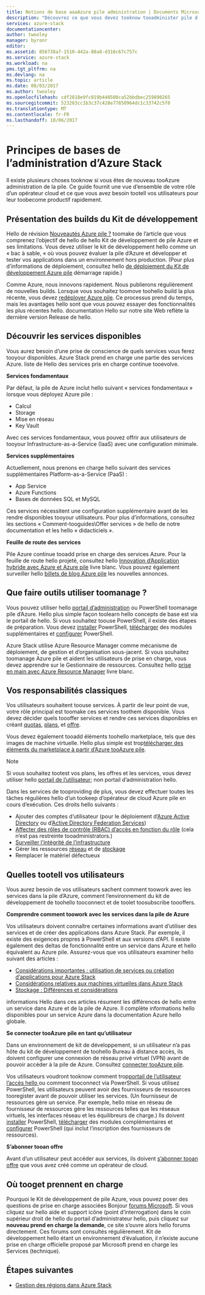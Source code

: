 ```yaml
---
title: Notions de base aaaAzure pile administration | Documents Microsoft
description: "Découvrez ce que vous devez tooknow tooadminister pile d’Azure."
services: azure-stack
documentationcenter: 
author: twooley
manager: byronr
editor: 
ms.assetid: 856738a7-1510-442a-88a8-d316c67c757c
ms.service: azure-stack
ms.workload: na
pms.tgt_pltfrm: na
ms.devlang: na
ms.topic: article
ms.date: 08/03/2017
ms.author: twooley
ms.openlocfilehash: cdf2818e9fc819b448508ca52bbdbec259890265
ms.sourcegitcommit: 523283cc1b3c37c428e77850964dc1c33742c5f0
ms.translationtype: MT
ms.contentlocale: fr-FR
ms.lasthandoff: 10/06/2017
---
```

# <a name="azure-stack-administration-basics"></a>Principes de bases de l’administration d’Azure Stack

Il existe plusieurs choses tooknow si vous êtes de nouveau tooAzure administration de la pile. Ce guide fournit une vue d’ensemble de votre rôle d’un opérateur cloud et ce que vous avez besoin tootell vos utilisateurs pour leur toobecome productif rapidement.

## <a name="understand-development-kit-builds"></a>Présentation des builds du Kit de développement

Hello de révision [Nouveautés Azure pile ?](azure-stack-poc.md) toomake de l’article que vous comprenez l’objectif de hello de hello Kit de développement de pile Azure et ses limitations. Vous devez utiliser le kit de développement hello comme un « bac à sable, « où vous pouvez évaluer la pile d’Azure et développer et tester vos applications dans un environnement hors production. (Pour plus d’informations de déploiement, consultez hello [de déploiement du Kit de développement Azure pile](azure-stack-deploy-overview.md) démarrage rapide.)

Comme Azure, nous innovons rapidement. Nous publierons régulièrement de nouvelles builds. Lorsque vous souhaitez toomove toohello build la plus récente, vous devez [redéployer Azure pile](azure-stack-redeploy.md). Ce processus prend du temps, mais les avantages hello sont que vous pouvez essayer des fonctionnalités les plus récentes hello. documentation Hello sur notre site Web reflète la dernière version Release de hello.

## <a name="learn-about-available-services"></a>Découvrir les services disponibles

Vous aurez besoin d’une prise de conscience de quels services vous ferez tooyour disponibles. Azure Stack prend en charge une partie des services Azure. liste de Hello des services pris en charge continue tooevolve.

**Services fondamentaux**

Par défaut, la pile de Azure inclut hello suivant « services fondamentaux » lorsque vous déployez Azure pile :

- Calcul
- Storage
- Mise en réseau
- Key Vault

Avec ces services fondamentaux, vous pouvez offrir aux utilisateurs de tooyour Infrastructure-as-a-Service (IaaS) avec une configuration minimale.

**Services supplémentaires**

Actuellement, nous prenons en charge hello suivant des services supplémentaires Platform-as-a-Service (PaaS) :

- App Service
- Azure Functions
- Bases de données SQL et MySQL

Ces services nécessitent une configuration supplémentaire avant de les rendre disponibles tooyour utilisateurs. Pour plus d’informations, consultez les sections « Comment-tooguides\Offer services » de hello de notre documentation et les hello « didacticiels ».

**Feuille de route des services**

Pile Azure continue tooadd prise en charge des services Azure. Pour la feuille de route hello projeté, consultez hello [Innovation d’Application hybride avec Azure et Azure pile](https://go.microsoft.com/fwlink/?LinkId=842846&clcid=0x409) livre blanc. Vous pouvez également surveiller hello [billets de blog Azure pile](https://azure.microsoft.com/blog/tag/azure-stack-technical-preview) les nouvelles annonces.

## <a name="what-tools-do-i-use-toomanage"></a>Que faire outils utiliser toomanage ?
 
Vous pouvez utiliser hello [portail d’administration](azure-stack-manage-portals.md) ou PowerShell toomanage pile d’Azure. Hello plus simple façon toolearn hello concepts de base est via le portail de hello. Si vous souhaitez toouse PowerShell, il existe des étapes de préparation. Vous devez [installer](azure-stack-powershell-install.md) PowerShell, [télécharger](azure-stack-powershell-download.md) des modules supplémentaires et [configurer](azure-stack-powershell-configure-admin.md) PowerShell.

Azure Stack utilise Azure Resource Manager comme mécanisme de déploiement, de gestion et d’organisation sous-jacent. Si vous souhaitez toomanage Azure pile et aident les utilisateurs de prise en charge, vous devez apprendre sur le Gestionnaire de ressources. Consultez hello [prise en main avec Azure Resource Manager](http://download.microsoft.com/download/E/A/4/EA4017B5-F2ED-449A-897E-BD92E42479CE/Getting_Started_With_Azure_Resource_Manager_white_paper_EN_US.pdf) livre blanc.

## <a name="your-typical-responsibilities"></a>Vos responsabilités classiques

Vos utilisateurs souhaitent toouse services. À partir de leur point de vue, votre rôle principal est toomake ces services toothem disponible. Vous devez décider quels toooffer services et rendre ces services disponibles en créant [quotas](azure-stack-setting-quotas.md), [plans](azure-stack-create-plan.md), et [offre](azure-stack-create-offer.md). 

Vous devez également tooadd éléments toohello marketplace, tels que des images de machine virtuelle. Hello plus simple est trop[télécharger des éléments du marketplace à partir d’Azure tooAzure pile](azure-stack-download-azure-marketplace-item.md).

> [!NOTE]
> Si vous souhaitez tootest vos plans, les offres et les services, vous devez utiliser hello [portail de l’utilisateur](azure-stack-manage-portals.md); non portail d’administration hello.

Dans les services de tooproviding de plus, vous devez effectuer toutes les tâches régulières hello d’un tookeep d’opérateur de cloud Azure pile en cours d’exécution. Ces droits hello suivants :

- Ajouter des comptes d’utilisateur (pour le déploiement d’[Azure Active Directory](azure-stack-add-new-user-aad.md) ou d’[Active Directory Federation Services](azure-stack-add-users-adfs.md))
- [Affecter des rôles de contrôle (RBAC) d’accès en fonction du rôle](azure-stack-manage-permissions.md) (cela n’est pas restreinte tooadministrators.)
- [Surveiller l’intégrité de l’infrastructure](azure-stack-monitor-health.md)
- Gérer les ressources [réseau](azure-stack-viewing-public-ip-address-consumption.md) et de [stockage](azure-stack-manage-storage-accounts.md)
- Remplacer le matériel défectueux

## <a name="what-tootell-your-users"></a>Quelles tootell vos utilisateurs

Vous aurez besoin de vos utilisateurs sachent comment toowork avec les services dans la pile d’Azure, comment l’environnement du kit de développement de toohello tooconnect et de toolet toosubscribe toooffers.

**Comprendre comment toowork avec les services dans la pile de Azure**

Vos utilisateurs doivent connaître certaines informations avant d’utiliser des services et de créer des applications dans Azure Stack. Par exemple, il existe des exigences propres à PowerShell et aux versions d’API. Il existe également des deltas de fonctionnalité entre un service dans Azure et hello équivalent au Azure pile. Assurez-vous que vos utilisateurs examiner hello suivant des articles :

- [Considérations importantes : utilisation de services ou création d’applications pour Azure Stack](azure-stack-considerations.md)
- [Considérations relatives aux machines virtuelles dans Azure Stack](azure-stack-vm-considerations.md)
- [Stockage : Différences et considérations](azure-stack-acs-differences-tp2.md)

informations Hello dans ces articles résument les différences de hello entre un service dans Azure et de la pile de Azure. Il complète informations hello disponibles pour un service Azure dans la documentation Azure hello globale. 

**Se connecter tooAzure pile en tant qu’utilisateur**

Dans un environnement de kit de développement, si un utilisateur n’a pas hôte du kit de développement de toohello Bureau à distance accès, ils doivent configurer une connexion de réseau privé virtuel (VPN) avant de pouvoir accéder à la pile de Azure. Consultez [connecter tooAzure pile](azure-stack-connect-azure-stack.md). 

Vos utilisateurs voudront tooknow comment trop[portail de l’utilisateur l’accès hello ](azure-stack-manage-portals.md) ou comment tooconnect via PowerShell. Si vous utilisez PowerShell, les utilisateurs peuvent avoir des fournisseurs de ressources tooregister avant de pouvoir utiliser les services. (Un fournisseur de ressources gère un service. Par exemple, hello mise en réseau de fournisseur de ressources gère les ressources telles que les réseaux virtuels, les interfaces réseau et les équilibreurs de charge.) Ils doivent [installer](azure-stack-powershell-install.md) PowerShell, [télécharger](azure-stack-powershell-download.md) des modules complémentaires et [configurer](azure-stack-powershell-configure-user.md) PowerShell (qui inclut l’inscription des fournisseurs de ressources).

**S’abonner tooan offre**

Avant d’un utilisateur peut accéder aux services, ils doivent [s’abonner tooan offre](azure-stack-subscribe-plan-provision-vm.md) que vous avez créé comme un opérateur de cloud.

## <a name="where-tooget-support"></a>Où tooget prennent en charge

Pourquoi le Kit de développement de pile Azure, vous pouvez poser des questions de prise en charge associées Bonjour [forums Microsoft](https://social.msdn.microsoft.com/Forums/azure/home?forum=azurestack). Si vous cliquez sur hello aide et support icône (point d’interrogation) dans le coin supérieur droit de hello du portail d’administrateur hello, puis cliquez sur **nouveau prend en charge la demande**, ce site s’ouvre alors hello forums directement. Ces forums sont consultés régulièrement. Kit de développement hello étant un environnement d’évaluation, il n’existe aucune prise en charge officielle proposé par Microsoft prend en charge les Services (technique).

## <a name="next-steps"></a>Étapes suivantes

- [Gestion des régions dans Azure Stack](azure-stack-region-management.md)


